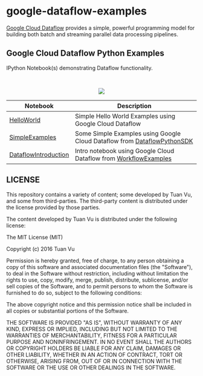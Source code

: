 # google-dataflow-examples

[Google Cloud Dataflow](https://cloud.google.com/dataflow/) provides a simple, powerful programming model for building both batch and streaming parallel data processing pipelines.


## Google Cloud Dataflow Python Examples

IPython Notebook(s) demonstrating Dataflow functionality.

<br/>
<p align="center">
  <img src="https://resources.atlasnet.eu/images/pages/google-cloud/cloud-dataflow.png">
</p>


| Notebook | Description |
|--------------------------------------------------------------------------------------------------------------|-------------------------------------------------------------------------------------------------------------------------------------------------------------------|
| [HelloWorld](http://nbviewer.jupyter.org/github/tuanvu216/google-dataflow-examples/blob/master/notebooks/HelloWorld.ipynb) | Simple Hello World Examples using Google Cloud Dataflow |
| [SimpleExamples](http://nbviewer.jupyter.org/github/tuanvu216/google-dataflow-examples/blob/master/notebooks/SimpleExamples.ipynb) | Some Simple Examples using Google Cloud Dataflow from [DataflowPythonSDK](https://github.com/GoogleCloudPlatform/DataflowPythonSDK)|
| [DataflowIntroduction](http://nbviewer.jupyter.org/github/tuanvu216/google-dataflow-examples/blob/master/notebooks/DataflowIntroduction.ipynb) | Intro notebook using Google Cloud Dataflow from [WorkflowExamples](https://github.com/silviulica/WorkflowExamples) |


## LICENSE

This repository contains a variety of content; some developed by Tuan Vu, and some from third-parties.  The third-party content is distributed under the license provided by those parties.

The content developed by Tuan Vu is distributed under the following license:

The MIT License (MIT)

Copyright (c) 2016 Tuan Vu

Permission is hereby granted, free of charge, to any person obtaining a copy
of this software and associated documentation files (the "Software"), to deal
in the Software without restriction, including without limitation the rights
to use, copy, modify, merge, publish, distribute, sublicense, and/or sell
copies of the Software, and to permit persons to whom the Software is
furnished to do so, subject to the following conditions:

The above copyright notice and this permission notice shall be included in all
copies or substantial portions of the Software.

THE SOFTWARE IS PROVIDED "AS IS", WITHOUT WARRANTY OF ANY KIND, EXPRESS OR
IMPLIED, INCLUDING BUT NOT LIMITED TO THE WARRANTIES OF MERCHANTABILITY,
FITNESS FOR A PARTICULAR PURPOSE AND NONINFRINGEMENT. IN NO EVENT SHALL THE
AUTHORS OR COPYRIGHT HOLDERS BE LIABLE FOR ANY CLAIM, DAMAGES OR OTHER
LIABILITY, WHETHER IN AN ACTION OF CONTRACT, TORT OR OTHERWISE, ARISING FROM,
OUT OF OR IN CONNECTION WITH THE SOFTWARE OR THE USE OR OTHER DEALINGS IN THE
SOFTWARE.
